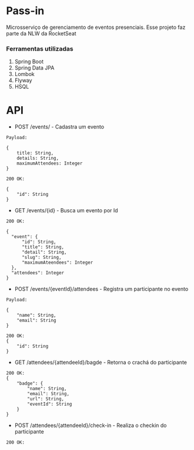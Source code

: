 # Pass-in

Microsserviço de gerenciamento de eventos presenciais. Esse projeto faz parte da NLW da RocketSeat

### Ferramentas utilizadas
  1. Spring Boot
  2. Spring Data JPA
  3. Lombok
  4. Flyway
  5. HSQL

# API

  - POST /events/ - Cadastra um evento
  ```
  Payload:

  {
      title: String,
      details: String,
      maximumAttendees: Integer
  }

  ```

  ```
  200 OK:

  {
      "id": String
  }

  ```

  - GET /events/{id} - Busca um evento por Id

  ```
  200 OK:

  {
    "event": {
        "id": String,
        "title": String,
        "detail": String,
        "slug": String,
        "maximumAteendees": Integer
    },
    "attendees": Integer
  }

  ```

  - POST /events/{eventId}/attendees - Registra um participante no evento
    
  ```
  Payload:

  {
      "name": String,
      "email": String
  }

  ```

  ```
  200 OK:
  {
      "id": String
  }
  ```

  - GET /attendees/{attendeeId}/bagde - Retorna o crachá do participante


  ```
  200 OK:
  {
      "badge": {
          "name": String,
          "email": String,
          "url": String,
          "eventId": String
      }
  }
  ```

  - POST /attendees/{attendeeId}/check-in - Realiza o checkin do participante

  ```
  200 OK:
  ```
  
